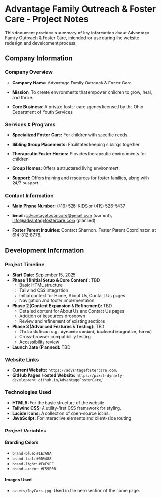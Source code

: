 # Advantage Family Outreach & Foster Care - Project Notes

This document provides a summary of key information about Advantage Family Outreach & Foster Care, intended for use during the website redesign and development process.

## Company Information

### **Company Overview**

-   **Company Name:** Advantage Family Outreach & Foster Care

-   **Mission:** To create environments that empower children to grow, heal, and thrive.

-   **Core Business:** A private foster care agency licensed by the Ohio Department of Youth Services.

### **Services & Programs**

-   **Specialized Foster Care:** For children with specific needs.

-   **Sibling Group Placements:** Facilitates keeping siblings together.

-   **Therapeutic Foster Homes:** Provides therapeutic environments for children.

-   **Group Homes:** Offers a structured living environment.

-   **Support:** Offers training and resources for foster families, along with 24/7 support.

### **Contact Information**

-   **Main Phone Number:** (419) 526-KIDS or (419) 526-5437

-   **Email:** advantagefostercare@gmail.com (current), info@advantagefostercare.com (planned)

-   **Foster Parent Inquiries:** Contact Shannon, Foster Parent Coordinator, at 614-312-8778.

## Development Information

### **Project Timeline**

-   **Start Date:** September 15, 2025
-   **Phase 1 (Initial Setup & Core Content):** TBD
    -   Basic HTML structure
    -   Tailwind CSS integration
    -   Initial content for Home, About Us, Contact Us pages
    -   Navigation and footer implementation
-   **Phase 2 (Content Expansion & Refinement):** TBD
    -   Detailed content for About Us and Contact Us pages
    -   Addition of Resources dropdown
    -   Review and refinement of existing sections
-   **Phase 3 (Advanced Features & Testing):** TBD
    -   (To be defined: e.g., dynamic content, backend integration, forms)
    -   Cross-browser compatibility testing
    -   Accessibility review
-   **Launch Date (Planned):** TBD

### **Website Links**

-   **Current Website:** `https://advantagefostercare.com/`
-   **GitHub Pages Hosted Website:** `https://pixel-dynasty-development.github.io/AdvantageFosterCare/`

### **Technologies Used**

-   **HTML5:** For the basic structure of the website.
-   **Tailwind CSS:** A utility-first CSS framework for styling.
-   **Lucide Icons:** A collection of open-source icons.
-   **JavaScript:** For interactive elements and client-side routing.

### **Project Variables**

#### **Branding Colors**

-   `brand-blue`: `#1E3A8A`
-   `brand-teal`: `#0D9488`
-   `brand-light`: `#F0F9FF`
-   `brand-accent`: `#F59E0B`

#### **Images Used**

-   `assets/ToyCars.jpg`: Used in the hero section of the home page.
